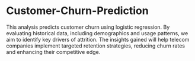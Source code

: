 # Customer-Churn-Prediction
This analysis predicts customer churn using logistic regression. By evaluating historical data, including demographics and usage patterns, we aim to identify key drivers of attrition. The insights gained will help telecom companies implement targeted retention strategies, reducing churn rates and enhancing their competitive edge.
